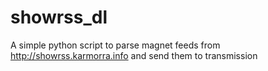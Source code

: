showrss_dl
==========

A simple python script to parse magnet feeds from http://showrss.karmorra.info and send them to transmission